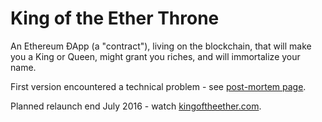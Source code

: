 # King of the Ether Throne

An Ethereum ÐApp (a "contract"), living on the blockchain, that will make you a King or Queen, might grant you riches, and will immortalize your name.

First version encountered a technical problem - see [post-mortem page](http://www.kingoftheether.com/postmortem.html).

Planned relaunch end July 2016 - watch [kingoftheether.com](http://www.kingoftheether.com/).
